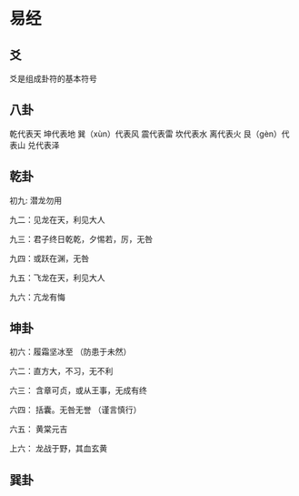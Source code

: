 # 易经

## 爻

爻是组成卦符的基本符号

## 八卦

乾代表天
坤代表地
巽（xùn）代表风
震代表雷
坎代表水
离代表火
艮（gèn）代表山
兑代表泽

## 乾卦

初九: 潜龙勿用

九二：见龙在天，利见大人

九三：君子终日乾乾，夕惕若，厉，无咎

九四：或跃在渊，无咎

九五：飞龙在天，利见大人

九六：亢龙有悔

## 坤卦

初六：履霜坚冰至  （防患于未然）

六二：直方大，不习，无不利

六三： 含章可贞，或从王事，无成有终

六四： 括囊。无咎无誉 （谨言慎行）

六五： 黄棠元吉

上六： 龙战于野，其血玄黄

## 巽卦

